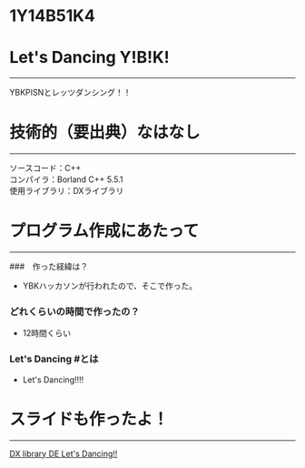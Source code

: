 1Y14B51K4
=========
# Let's Dancing Y!B!K!
---
YBKPISNとレッツダンシング！！

# 技術的（要出典）なはなし
---
ソースコード：C++  
コンパイラ：Borland C++ 5.5.1  
使用ライブラリ：DXライブラリ  

# プログラム作成にあたって
---
###　作った経緯は？
* YBKハッカソンが行われたので、そこで作った。

### どれくらいの時間で作ったの？
* 12時間くらい

### Let's Dancing #とは
* Let's Dancing!!!!


# スライドも作ったよ！
---
[DX library DE Let's Dancing!!](http://www.slideshare.net/metasequo/ybk?ref=http://localhost:51004/view/28 "DX library DE Let's Dancing!!")

